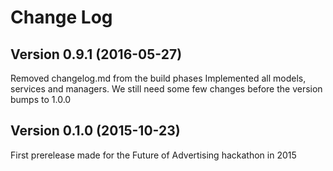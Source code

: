 # Change Log

## Version 0.9.1 (2016-05-27)
Removed changelog.md from the build phases
Implemented all models, services and managers.
We still need some few changes before the version bumps to 1.0.0

## Version 0.1.0 (2015-10-23)
First prerelease made for the Future of Advertising hackathon in 2015